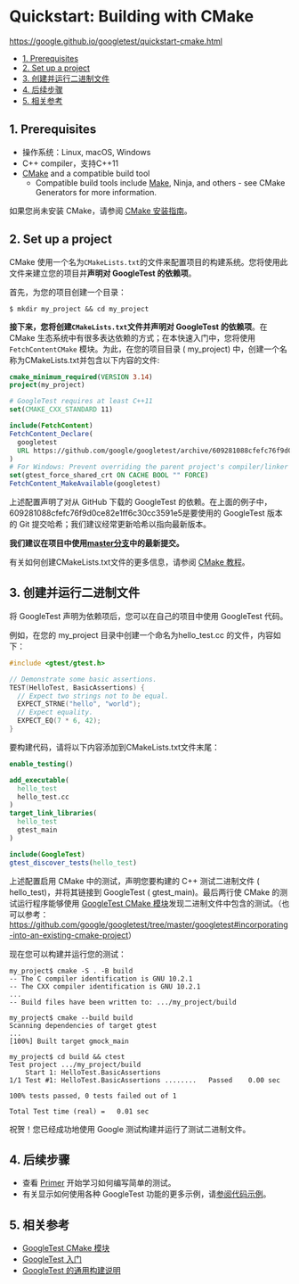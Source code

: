 # Quickstart: Building with CMake

<https://google.github.io/googletest/quickstart-cmake.html>

- [1. Prerequisites](#1-prerequisites)
- [2. Set up a project](#2-set-up-a-project)
- [3. 创建并运行二进制文件](#3-创建并运行二进制文件)
- [4. 后续步骤](#4-后续步骤)
- [5. 相关参考](#5-相关参考)

## 1. Prerequisites

- 操作系统：Linux, macOS, Windows
- C++ compiler，支持C++11
- [CMake](https://cmake.org/) and a compatible build tool
  - Compatible build tools include [Make](https://www.gnu.org/software/make/), Ninja, and others - see CMake Generators for more information.

如果您尚未安装 CMake，请参阅 [CMake 安装指南](https://cmake.org/install)。

## 2. Set up a project

CMake 使用一个名为`CMakeLists.txt`的文件来配置项目的构建系统。您将使用此文件来建立您的项目并**声明对 GoogleTest 的依赖项**。

首先，为您的项目创建一个目录：

```shell
$ mkdir my_project && cd my_project
```

**接下来，您将创建`CMakeLists.txt`文件并声明对 GoogleTest 的依赖项**。在 CMake 生态系统中有很多表达依赖的方式；在本快速入门中，您将使用 `FetchContentCMake` 模块。为此，在您的项目目录 ( my_project) 中，创建一个名称为CMakeLists.txt并包含以下内容的文件:

```cmake
cmake_minimum_required(VERSION 3.14)
project(my_project)

# GoogleTest requires at least C++11
set(CMAKE_CXX_STANDARD 11)

include(FetchContent)
FetchContent_Declare(
  googletest
  URL https://github.com/google/googletest/archive/609281088cfefc76f9d0ce82e1ff6c30cc3591e5.zip
)
# For Windows: Prevent overriding the parent project's compiler/linker settings
set(gtest_force_shared_crt ON CACHE BOOL "" FORCE)
FetchContent_MakeAvailable(googletest)
```

上述配置声明了对从 GitHub 下载的 GoogleTest 的依赖。在上面的例子中，609281088cfefc76f9d0ce82e1ff6c30cc3591e5是要使用的 GoogleTest 版本的 Git 提交哈希；我们建议经常更新哈希以指向最新版本。

**我们建议在项目中使用[master分支](https://github.com/google/googletest)中的最新提交。**

有关如何创建CMakeLists.txt文件的更多信息，请参阅 [CMake 教程](https://cmake.org/cmake/help/latest/guide/tutorial/index.html)。

## 3. 创建并运行二进制文件

将 GoogleTest 声明为依赖项后，您可以在自己的项目中使用 GoogleTest 代码。

例如，在您的 my_project 目录中创建一个命名为hello_test.cc 的文件，内容如下：

```cpp
#include <gtest/gtest.h>

// Demonstrate some basic assertions.
TEST(HelloTest, BasicAssertions) {
  // Expect two strings not to be equal.
  EXPECT_STRNE("hello", "world");
  // Expect equality.
  EXPECT_EQ(7 * 6, 42);
}
```

要构建代码，请将以下内容添加到CMakeLists.txt文件末尾：

```cmake
enable_testing()

add_executable(
  hello_test
  hello_test.cc
)
target_link_libraries(
  hello_test
  gtest_main
)

include(GoogleTest)
gtest_discover_tests(hello_test)
```

上述配置启用 CMake 中的测试，声明您要构建的 C++ 测试二进制文件 ( hello_test)，并将其链接到 GoogleTest ( gtest_main)。最后两行使 CMake 的测试运行程序能够使用 [GoogleTest CMake 模块](https://cmake.org/cmake/help/git-stage/module/GoogleTest.html)发现二进制文件中包含的测试。（也可以参考：<https://github.com/google/googletest/tree/master/googletest#incorporating-into-an-existing-cmake-project>）

现在您可以构建并运行您的测试：

```shell
my_project$ cmake -S . -B build
-- The C compiler identification is GNU 10.2.1
-- The CXX compiler identification is GNU 10.2.1
...
-- Build files have been written to: .../my_project/build

my_project$ cmake --build build
Scanning dependencies of target gtest
...
[100%] Built target gmock_main

my_project$ cd build && ctest
Test project .../my_project/build
    Start 1: HelloTest.BasicAssertions
1/1 Test #1: HelloTest.BasicAssertions ........   Passed    0.00 sec

100% tests passed, 0 tests failed out of 1

Total Test time (real) =   0.01 sec
```

祝贺！您已经成功地使用 Google 测试构建并运行了测试二进制文件。

## 4. 后续步骤

- 查看 [Primer](https://google.github.io/googletest/primer.html) 开始学习如何编写简单的测试。
- 有关显示如何使用各种 GoogleTest 功能的更多示例，请[参阅代码示例](https://google.github.io/googletest/samples.html)。

## 5. 相关参考

- [GoogleTest CMake 模块](https://cmake.org/cmake/help/git-stage/module/GoogleTest.html)
- [GoogleTest 入门](https://google.github.io/googletest/primer.html)
- [GoogleTest 的通用构建说明](/googletest/README.md)
